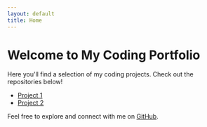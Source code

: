 ```yaml
---
layout: default
title: Home
---
```


# Welcome to My Coding Portfolio

Here you'll find a selection of my coding projects. Check out the repositories below!

<!-- Add your project links here -->
- [Project 1](https://github.com/JGEatwell/project1)
- [Project 2](https://github.com/JGEatwell/project2)

Feel free to explore and connect with me on [GitHub](https://github.com/JGEatwell).

